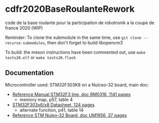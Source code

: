 # cdfr2020BaseRoulanteRework
code de la base roulante pour la participation de robotronik a la coupe de france 2020 (WIP)


Reminder: To clone the submodule in the same time, use `git clone --recurse-submodules`, then don't forget to build libopencm3

To build: the meson instructions have been commented out, use `make tests20.elf` or `make tests20.flash`

## Documentation
Microcontroller used: STM32F303K8 on a Nulceo-32 board, main doc:
* [Reference Manual STM32F3 line, doc RM0316, 1141 pages](https://www.st.com/content/ccc/resource/technical/document/reference_manual/4a/19/6e/18/9d/92/43/32/DM00043574.pdf/files/DM00043574.pdf/jcr:content/translations/en.DM00043574.pdf)
    * memory map, p57, table 4
* [STM32F303x6/x8 Datasheet, 124 pages](https://www.st.com/content/ccc/resource/technical/document/datasheet/group3/38/c6/ca/d1/f7/d5/4e/30/DM00092070/files/DM00092070.pdf/jcr:content/translations/en.DM00092070.pdf)
    * alternate function, p41, table 14
* [Reference STM Nuleo-32 Board, doc UM1956, 37 pages](https://www.st.com/content/ccc/resource/technical/document/user_manual/e3/0e/88/05/e8/74/43/a0/DM00231744.pdf/files/DM00231744.pdf/jcr:content/translations/en.DM00231744.pdf)
